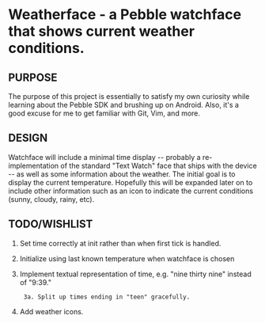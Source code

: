 Weatherface - a Pebble watchface that shows current weather conditions.
=================
PURPOSE
-----------------
The purpose of this project is essentially to satisfy my own curiosity while learning about the Pebble SDK and brushing up on Android. Also, it's a good excuse for me to get familiar with Git, Vim, and more.

DESIGN
----------------
Watchface will include a minimal time display -- probably a re-implementation of the standard "Text Watch" face that ships with the device --  as well as some information about the weather. The initial goal is to display the current temperature. Hopefully this will be expanded later on to include other information such as an icon to indicate the current conditions (sunny, cloudy, rainy, etc).

TODO/WISHLIST
---------------
1. Set time correctly at init rather than when first tick is handled.
1. Initialize using last known temperature when watchface is chosen
1. Implement textual representation of time, e.g. "nine thirty nine" instead of "9:39."

        3a. Split up times ending in "teen" gracefully.
1. Add weather icons.
